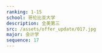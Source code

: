 ```yaml
---
ranking: 1-15
school: 哥伦比亚大学
description: 全美第三
src: /assets/offer_update/017.jpg
major: 会计学
sequence: 17
---
```

